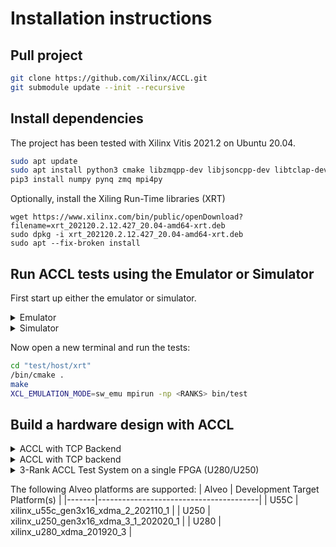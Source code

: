 # Installation instructions

## Pull project
```sh
git clone https://github.com/Xilinx/ACCL.git
git submodule update --init --recursive
```

## Install dependencies
The project has been tested with Xilinx Vitis 2021.2 on Ubuntu 20.04.
```sh
sudo apt update
sudo apt install python3 cmake libzmqpp-dev libjsoncpp-dev libtclap-dev libopenmpi-dev xvfb
pip3 install numpy pynq zmq mpi4py
```
Optionally, install the Xiling Run-Time libraries (XRT)
```
wget https://www.xilinx.com/bin/public/openDownload?filename=xrt_202120.2.12.427_20.04-amd64-xrt.deb
sudo dpkg -i xrt_202120.2.12.427_20.04-amd64-xrt.deb
sudo apt --fix-broken install
```

## Run ACCL tests using the Emulator or Simulator
First start up either the emulator or simulator.
<details>
  <summary>Emulator</summary>

  ```sh
  cd "test/model/emulation"
  source <VITIS_INSTALL>/settings64.sh
  /bin/cmake .
  python3 run.py -n <RANKS>
  ```
</details>

<details>
  <summary>Simulator</summary>

  ```sh
  cd "kernels/cclo"
  source <VIVADO_INSTALL>/settings64.sh
  make STACK_TYPE=TCP EN_FANIN=1 simdll
  cd "../../test/model/simulation"
  source <VITIS_INSTALL>/settings64.sh
  /bin/cmake .
  python3 run.py -n <RANKS>
  ```
</details>

Now open a new terminal and run the tests:
```sh
cd "test/host/xrt"
/bin/cmake .
make
XCL_EMULATION_MODE=sw_emu mpirun -np <RANKS> bin/test
```

## Build a hardware design with ACCL
<details>
  <summary>ACCL with TCP Backend</summary>

  ```sh
  source <VITIS_INSTALL>/settings64.sh
  cd "kernels/cclo"
  make STACK_TYPE=TCP EN_FANIN=1 MB_DEBUG_LEVEL=2 PLATFORM=<Alveo Platform Name>
  cd "../../test/hardware"
  make MODE=tcp PLATFORM=<Alveo Platform Name>
  ```
</details>
<details>
  <summary>ACCL with TCP backend</summary>

  ```sh
  source <VITIS_INSTALL>/settings64.sh
  cd "kernels/cclo"
  make STACK_TYPE=UDP MB_DEBUG_LEVEL=2 PLATFORM=<Alveo Platform Name>
  cd "../../test/hardware"
  make MODE=udp PLATFORM=<Alveo Platform Name>
  ```
</details>
<details>
  <summary>3-Rank ACCL Test System on a single FPGA (U280/U250)</summary>

  ```sh
  source <VITIS_INSTALL>/settings64.sh
  cd "kernels/cclo"
  make STACK_TYPE=TCP EN_FANIN=1 MB_DEBUG_LEVEL=2 PLATFORM=<Alveo U280 or U250 Platform Name>
  cd "../../test/hardware"
  make MODE=tri PLATFORM=<Alveo U280 or U250 Platform Name>
  ```
</details>

The following Alveo platforms are supported:
| Alveo | Development Target Platform(s)         |
|-------|----------------------------------------|
| U55C  | xilinx_u55c_gen3x16_xdma_2_202110_1    |
| U250  | xilinx_u250_gen3x16_xdma_3_1_202020_1  |
| U280  | xilinx_u280_xdma_201920_3              |
